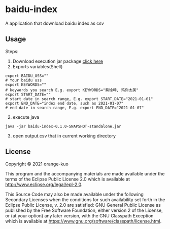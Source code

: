 # baidu-index

A application that download baidu index as csv

## Usage

Steps:  
1. Download execution jar package [click here](https://github.com/orange-guo/baidu-index/actions)
1. Exports variables(Shell)

```shell
export BAIDU_USS=""
# Your baidu uss 
export KEYWORDS=""
# keywords you search E.g. export KEYWORDS="蔡徐坤, 鸡你太美"
export START_DATE=""
# start date in search range, E.g. export START_DATE="2021-01-01"
export END_DATE="index end date, such as 2021-01-07"
# end date in search range, E.g. export END_DATE="2021-01-07"
```

2. execute java
```shell
java -jar baidu-index-0.1.0-SNAPSHOT-standalone.jar
```
3. open output.csv that in current working directory

## License

Copyright © 2021 orange-kuo

This program and the accompanying materials are made available under the terms of the Eclipse Public License 2.0 which
is available at
http://www.eclipse.org/legal/epl-2.0.

This Source Code may also be made available under the following Secondary Licenses when the conditions for such
availability set forth in the Eclipse Public License, v. 2.0 are satisfied: GNU General Public License as published by
the Free Software Foundation, either version 2 of the License, or (at your option) any later version, with the GNU
Classpath Exception which is available at https://www.gnu.org/software/classpath/license.html.

